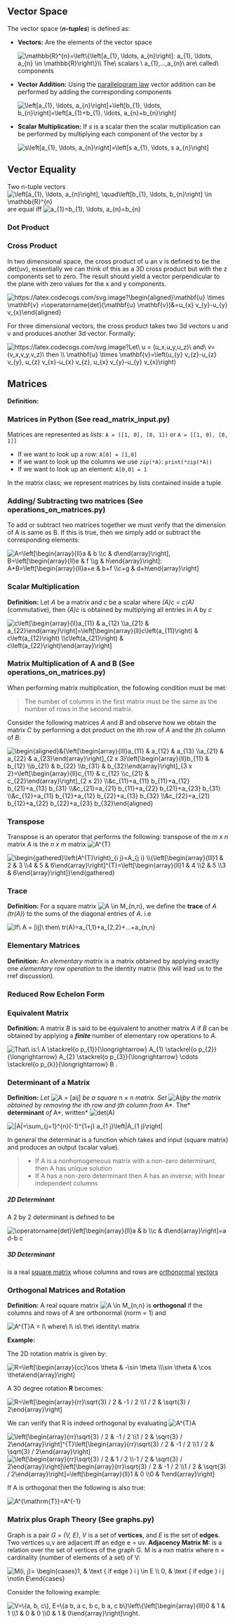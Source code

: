 

## Vector Space

The vector space (***n-tuples***) is defined as:

- **Vectors:** Are the elements of the vector space

  

  <img src="https://latex.codecogs.com/svg.image?\mathbb{R}^{n}=\left\{\left[a_{1},&space;\ldots,&space;a_{n}\right]:&space;a_{1},&space;\ldots,&space;a_{n}&space;\in&space;\mathbb{R}\right\}\\&space;The\&space;scalars&space;\&space;a_{1},...,a_{n}\&space;are\&space;called\&space;components&space;" title="\mathbb{R}^{n}=\left\{\left[a_{1}, \ldots, a_{n}\right]: a_{1}, \ldots, a_{n} \in \mathbb{R}\right\}\\ The\ scalars \ a_{1},...,a_{n}\ are\ called\ components " />

  

- **Vector Addition:** Using the  [parallelogram law](https://mathworld.wolfram.com/ParallelogramLaw.html) vector addition can be performed by adding the corresponding components

  

  <img src="https://latex.codecogs.com/svg.image?\left[a_{1},&space;\ldots,&space;a_{n}\right]&plus;\left[b_{1},&space;\ldots,&space;b_{n}\right]=\left[a_{1}&plus;b_{1},&space;\ldots,&space;a_{n}&plus;b_{n}\right]" title="\left[a_{1}, \ldots, a_{n}\right]+\left[b_{1}, \ldots, b_{n}\right]=\left[a_{1}+b_{1}, \ldots, a_{n}+b_{n}\right]" />

  

- **Scalar Multiplication:** If *s* is a scalar then the scalar multiplication can be performed by multiplying each component of the vector by *s*

  

  <img src="https://latex.codecogs.com/svg.image?s\left[a_{1},&space;\ldots,&space;a_{n}\right]=\left[s&space;a_{1},&space;\ldots,&space;s&space;a_{n}\right]" title="s\left[a_{1}, \ldots, a_{n}\right]=\left[s a_{1}, \ldots, s a_{n}\right]" />

  

## Vector Equality 

Two n-tuple vectors  <img src="https://latex.codecogs.com/svg.image?\left[a_{1},&space;\ldots,&space;a_{n}\right],&space;\quad\left[b_{1},&space;\ldots,&space;b_{n}\right]&space;\in&space;\mathbb{R}^{n}" title="\left[a_{1}, \ldots, a_{n}\right], \quad\left[b_{1}, \ldots, b_{n}\right] \in \mathbb{R}^{n}" /> are equal iff <img src="https://latex.codecogs.com/svg.image?a_{1}=b_{1},&space;\ldots,&space;a_{n}=b_{n}" title="a_{1}=b_{1}, \ldots, a_{n}=b_{n}" />



### Dot Product

### Cross Product
In two dimensional space, the cross product of u an v is defined to be the det(uv), essentially we can think of this as a 3D cross product but with the z components set to zero. The result should yield a vector perpendicular to the plane with zero values for the x and y components.

<img  src="https://latex.codecogs.com/svg.image?\begin{aligned}\mathbf{u}&space;\times&space;\mathbf{v}&space;=\operatorname{det}(\mathbf{u}&space;\mathbf{v})&=u_{x}&space;v_{y}-u_{y}&space;v_{x}\end{aligned}"  title="https://latex.codecogs.com/svg.image?\begin{aligned}\mathbf{u}  \times \mathbf{v} =\operatorname{det}(\mathbf{u} \mathbf{v})&=u_{x}  v_{y}-u_{y} v_{x}\end{aligned}" />



For three dimensional vectors, the cross product takes two 3d vectors u and v and produces another 3d vector. Formally:

<img  src="https://latex.codecogs.com/svg.image?Let\&space;u&space;=&space;(u_x,u_y,u_z)\&space;and\&space;v=(v_x,v_y,v_z)\&space;then&space;\\&space;\mathbf{u}&space;\times&space;\mathbf{v}=\left(u_{y}&space;v_{z}-u_{z}&space;v_{y},&space;u_{z}&space;v_{x}-u_{x}&space;v_{z},&space;u_{x}&space;v_{y}-u_{y}&space;v_{x}\right)"  title="https://latex.codecogs.com/svg.image?Let\ u = (u_x,u_y,u_z)\  and\ v=(v_x,v_y,v_z)\ then \\ \mathbf{u} \times \mathbf{v}=\left(u_{y}  v_{z}-u_{z} v_{y}, u_{z} v_{x}-u_{x} v_{z}, u_{x} v_{y}-u_{y}  v_{x}\right)" />






## Matrices 

**Definition:** 

### Matrices in Python (See read_matrix_input.py)

Matrices are represented as _lists_: `A = ([1, 0], [0, 1])` or `A = [[1, 0], [0, 1]]`

* If we want to look up a row: `A[0] = [1,0]`
* If we want to look up the columns we use `zip(*A)`: `print(*zip(*A))` 
* If we want to look up an element: `A[0,0] = 1 `

In the matrix class; we represent matrices by lists contained inside a tuple. 


### Adding/ Subtracting two matrices (See operations_on_matrices.py)

To add or subtract two matrices together we must verify that the dimension of A is same as B. If this is true, then we simply add or subtract the corresponding elements:

<img src="https://latex.codecogs.com/svg.image?A=\left[\begin{array}{ll}a&space;&&space;b&space;\\c&space;&&space;d\end{array}\right],&space;B=\left[\begin{array}{ll}e&space;&&space;f&space;\\g&space;&&space;h\end{array}\right]:&space;A&plus;B=\left[\begin{array}{ll}a&plus;e&space;&&space;b&plus;f&space;\\c&plus;g&space;&&space;d&plus;h\end{array}\right]" title="A=\left[\begin{array}{ll}a & b \\c & d\end{array}\right], B=\left[\begin{array}{ll}e & f \\g & h\end{array}\right]: A+B=\left[\begin{array}{ll}a+e & b+f \\c+g & d+h\end{array}\right]" />

### Scalar Multiplication

**Definition:** Let  _A_ be a matrix and _c_ be a scalar where  _(A)c = c(A)_ (commutative), then _(A)c_ is obtained by multiplying all entries in _A_ by _c_

<img src="https://latex.codecogs.com/svg.image?c\left[\begin{array}{ll}a_{11}&space;&&space;a_{12}&space;\\a_{21}&space;&&space;a_{22}\end{array}\right]=\left[\begin{array}{ll}c\left(a_{11}\right)&space;&&space;c\left(a_{12}\right)&space;\\c\left(a_{21}\right)&space;&&space;c\left(a_{22}\right)\end{array}\right]" title="c\left[\begin{array}{ll}a_{11} & a_{12} \\a_{21} & a_{22}\end{array}\right]=\left[\begin{array}{ll}c\left(a_{11}\right) & c\left(a_{12}\right) \\c\left(a_{21}\right) & c\left(a_{22}\right)\end{array}\right]" />


### Matrix Multiplication of A and B (See operations_on_matrices.py)

When performing matrix multiplication, the following condition must be met:
> The number of columns in the first matrix must be the same as the number of rows in the second matrix.

Consider the following matrices *A* and *B* and observe how we obtain the matrix *C* by performing a dot product on the ith row of *A* and the jth column of *B*:

<img src="https://latex.codecogs.com/svg.image?\begin{aligned}&{\left[\begin{array}{lll}a_{11}&space;&&space;a_{12}&space;&&space;a_{13}&space;\\a_{21}&space;&&space;a_{22}&space;&&space;a_{23}\end{array}\right]_{2&space;x&space;3}\left[\begin{array}{ll}b_{11}&space;&&space;b_{12}&space;\\b_{21}&space;&&space;b_{22}&space;\\b_{31}&space;&&space;b_{32}\end{array}\right]_{3&space;x&space;2}=\left[\begin{array}{ll}c_{11}&space;&&space;c_{12}&space;\\c_{21}&space;&&space;c_{22}\end{array}\right]_{2&space;x&space;2}}&space;\\&c_{11}=a_{11}&space;b_{11}&plus;a_{12}&space;b_{21}&plus;a_{13}&space;b_{31}&space;\\&c_{21}=a_{21}&space;b_{11}&plus;a_{22}&space;b_{21}&plus;a_{23}&space;b_{31}&space;\\&c_{12}=a_{11}&space;b_{12}&plus;a_{12}&space;b_{22}&plus;a_{13}&space;b_{32}&space;\\&c_{22}=a_{21}&space;b_{12}&plus;a_{22}&space;b_{22}&plus;a_{23}&space;b_{32}\end{aligned}" title="\begin{aligned}&{\left[\begin{array}{lll}a_{11} & a_{12} & a_{13} \\a_{21} & a_{22} & a_{23}\end{array}\right]_{2 x 3}\left[\begin{array}{ll}b_{11} & b_{12} \\b_{21} & b_{22} \\b_{31} & b_{32}\end{array}\right]_{3 x 2}=\left[\begin{array}{ll}c_{11} & c_{12} \\c_{21} & c_{22}\end{array}\right]_{2 x 2}} \\&c_{11}=a_{11} b_{11}+a_{12} b_{21}+a_{13} b_{31} \\&c_{21}=a_{21} b_{11}+a_{22} b_{21}+a_{23} b_{31} \\&c_{12}=a_{11} b_{12}+a_{12} b_{22}+a_{13} b_{32} \\&c_{22}=a_{21} b_{12}+a_{22} b_{22}+a_{23} b_{32}\end{aligned}" />

### Transpose

Transpose is an operator that performs the following: transpose of the _m x n_ matrix *A* is the _n x m_ matrix <img src="https://latex.codecogs.com/svg.image?A^{T}" title="A^{T}" /> 

<img src="https://latex.codecogs.com/svg.image?\begin{gathered}\left(A^{T}\right)_{i&space;j}=A_{j&space;i}&space;\\{\left[\begin{array}{lll}1&space;&&space;2&space;&&space;3&space;\\4&space;&&space;5&space;&&space;6\end{array}\right]^{T}=\left[\begin{array}{ll}1&space;&&space;4&space;\\2&space;&&space;5&space;\\3&space;&&space;6\end{array}\right]}\end{gathered}" title="\begin{gathered}\left(A^{T}\right)_{i j}=A_{j i} \\{\left[\begin{array}{lll}1 & 2 & 3 \\4 & 5 & 6\end{array}\right]^{T}=\left[\begin{array}{ll}1 & 4 \\2 & 5 \\3 & 6\end{array}\right]}\end{gathered}" />

### Trace

**Definition:** For a square matrix <img src="https://latex.codecogs.com/svg.image?A&space;\in&space;M_{n,n}" title="A \in M_{n,n}" />, we define the **trace** of _A (tr(A)_) to the sums of the diagonal entries of _A_. i.e

<img src="https://latex.codecogs.com/svg.image?If\&space;A&space;=&space;[ij]\&space;then\&space;tr(A)=a_{1,1}&plus;a_{2,2}&plus;...&plus;a_{n,n}" title="If\ A = [ij]\ then\ tr(A)=a_{1,1}+a_{2,2}+...+a_{n,n}" />

### Elementary Matrices
**Definition:** An _elementary matrix_ is a matrix obtained by applying exactly one _elementary row operation_ to the identity matrix (this will lead us to the rref discussion). 

### Reduced Row Echelon Form



### Equivalent Matrix 
**Definition:** A matrix _B_ is said to be equivalent to another matrix _A_ if _B_ can be obtained by applying a ***finite*** number of elementary row operations to _A_.

<img src="https://latex.codecogs.com/svg.image?That\&space;is:\&space;A&space;\stackrel{o&space;p_{1}}{\longrightarrow}&space;A_{1}&space;\stackrel{o&space;p_{2}}{\longrightarrow}&space;A_{2}&space;\stackrel{o&space;p_{3}}{\longrightarrow}&space;\cdots&space;\stackrel{o&space;p_{k}}{\longrightarrow}&space;B&space;." title="That\ is:\ A \stackrel{o p_{1}}{\longrightarrow} A_{1} \stackrel{o p_{2}}{\longrightarrow} A_{2} \stackrel{o p_{3}}{\longrightarrow} \cdots \stackrel{o p_{k}}{\longrightarrow} B ." />

### Determinant of a Matrix

**Definition:** *Let* <img src="https://latex.codecogs.com/svg.image?A&space;=&space;[aij]" title="A = [aij]" /> *be a square* n × n *matrix. Set* <img src="https://latex.codecogs.com/svg.image?Aij&space;" title="Aij " />*by the matrix obtained by removing the* i*th row and* j*th column from* A*. The* **determinant** *of* A*, written* <img src="https://latex.codecogs.com/svg.image?det(A)" title="det(A)" />

<img src="https://latex.codecogs.com/svg.image?|A|=\sum_{j=1}^{n}(-1)^{1&plus;j}&space;a_{1&space;j}\left|A_{1&space;j}\right|" title="|A|=\sum_{j=1}^{n}(-1)^{1+j} a_{1 j}\left|A_{1 j}\right|" />

In general the determinat is a function which takes and input (square matrix) and produces an output (scalar value).

>* If A is a nonhomogeneous matrix with a non-zero determinant, then A has unique solution
>* If A has a non-zero determinant then A has an inverse; with linear independent columns

##### 2D Determinant 

A 2 by 2 determinant is defined to be

<img src="https://latex.codecogs.com/svg.image?\operatorname{det}\left[\begin{array}{ll}a&space;&&space;b&space;\\c&space;&&space;d\end{array}\right]=a&space;d-b&space;c" title="\operatorname{det}\left[\begin{array}{ll}a & b \\c & d\end{array}\right]=a d-b c" />

##### 3D Determinant 

is a real [square matrix](https://en.wikipedia.org/wiki/Square_matrix) whose columns and rows are [orthonormal](https://en.wikipedia.org/wiki/Orthonormality) [vectors](https://en.wikipedia.org/wiki/Vector_(mathematics_and_physics))

### Orthogonal Matrices and Rotation 

**Definition:** A real square matrix <img src="https://latex.codecogs.com/svg.image?A&space;\in&space;M_{n,n}" title="A \in M_{n,n}" /> is **orthogonal** if the columns and rows of *A* are orthonormal (norm = 1) and

<img src="https://latex.codecogs.com/svg.image?A^{T}A&space;=&space;I\&space;where\&space;I\&space;is\&space;the\&space;identity\&space;matrix" title="A^{T}A = I\ where\ I\ is\ the\ identity\ matrix" />

**Example:**

The 2D rotation matrix is given by:

<img src="https://latex.codecogs.com/svg.image?R=\left[\begin{array}{cc}\cos&space;\theta&space;&&space;-\sin&space;\theta&space;\\\sin&space;\theta&space;&&space;\cos&space;\theta\end{array}\right]" title="R=\left[\begin{array}{cc}\cos \theta & -\sin \theta \\\sin \theta & \cos \theta\end{array}\right]" />

A 30 degree rotation **R** becomes:

<img src="https://latex.codecogs.com/svg.image?R=\left[\begin{array}{rr}\sqrt{3}&space;/&space;2&space;&&space;-1&space;/&space;2&space;\\1&space;/&space;2&space;&&space;\sqrt{3}&space;/&space;2\end{array}\right]" title="R=\left[\begin{array}{rr}\sqrt{3} / 2 & -1 / 2 \\1 / 2 & \sqrt{3} / 2\end{array}\right]" />

We can verify that R is indeed orthogonal by evaluating <img src="https://latex.codecogs.com/svg.image?A^{T}A" title="A^{T}A" />



<img src="https://latex.codecogs.com/svg.image?\left[\begin{array}{rr}\sqrt{3}&space;/&space;2&space;&&space;-1&space;/&space;2&space;\\1&space;/&space;2&space;&&space;\sqrt{3}&space;/&space;2\end{array}\right]^{T}\left[\begin{array}{rr}\sqrt{3}&space;/&space;2&space;&&space;-1&space;/&space;2&space;\\1&space;/&space;2&space;&&space;\sqrt{3}&space;/&space;2\end{array}\right]" title="\left[\begin{array}{rr}\sqrt{3} / 2 & -1 / 2 \\1 / 2 & \sqrt{3} / 2\end{array}\right]^{T}\left[\begin{array}{rr}\sqrt{3} / 2 & -1 / 2 \\1 / 2 & \sqrt{3} / 2\end{array}\right]" />

<img src="https://latex.codecogs.com/svg.image?\left[\begin{array}{rr}\sqrt{3}&space;/&space;2&space;&&space;1&space;/&space;2&space;\\-1&space;/&space;2&space;&&space;\sqrt{3}&space;/&space;2\end{array}\right]\left[\begin{array}{rr}\sqrt{3}&space;/&space;2&space;&&space;-1&space;/&space;2&space;\\1&space;/&space;2&space;&&space;\sqrt{3}&space;/&space;2\end{array}\right]=\left[\begin{array}{ll}1&space;&&space;0&space;\\0&space;&&space;1\end{array}\right]" title="\left[\begin{array}{rr}\sqrt{3} / 2 & 1 / 2 \\-1 / 2 & \sqrt{3} / 2\end{array}\right]\left[\begin{array}{rr}\sqrt{3} / 2 & -1 / 2 \\1 / 2 & \sqrt{3} / 2\end{array}\right]=\left[\begin{array}{ll}1 & 0 \\0 & 1\end{array}\right]" />

If A is orthogonal then the following is also true:

<img src="https://latex.codecogs.com/svg.image?A^{\mathrm{T}}=A^{-1}" title="A^{\mathrm{T}}=A^{-1}" />




### Matrix plus Graph Theory (See graphs.py)

Graph is a pair _G = (V, E)_, _V_ is a set of **vertices**, and _E_ is the set of **edges**. Two vertices u,v are adjacent iff an edge e = uv.
**Adjacency Matrix M:** is a relation over the set of vertices of the graph G. M is a nxn matrix where n = cardinality (number of elements of a set) of V:

<img src="https://latex.codecogs.com/svg.image?M(i,&space;j)=&space;\begin{cases}1,&space;&&space;\text&space;{&space;if&space;edge&space;}&space;i&space;j&space;\in&space;E&space;\\&space;0,&space;&&space;\text&space;{&space;if&space;edge&space;}&space;i&space;j&space;\notin&space;E\end{cases}" title="M(i, j)= \begin{cases}1, & \text { if edge } i j \in E \\ 0, & \text { if edge } i j \notin E\end{cases}" />

Consider the following example:

<img src="https://latex.codecogs.com/svg.image?V=\{a,&space;b,&space;c\},&space;E=\{a&space;b,&space;a&space;c,&space;b&space;c,&space;b&space;a,&space;c&space;b\}\left\{\left[\begin{array}{lll}0&space;&&space;1&space;&&space;1&space;\\1&space;&&space;0&space;&&space;0&space;\\0&space;&&space;1&space;&&space;0\end{array}\right]\right." title="V=\{a, b, c\}, E=\{a b, a c, b c, b a, c b\}\left\{\left[\begin{array}{lll}0 & 1 & 1 \\1 & 0 & 0 \\0 & 1 & 0\end{array}\right]\right." />
